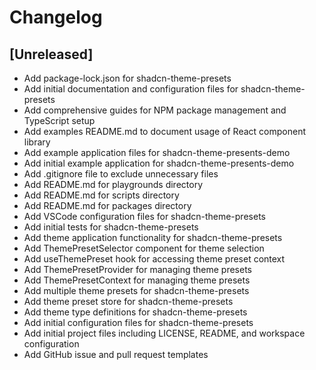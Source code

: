 # Changelog

## [Unreleased]

- Add package-lock.json for shadcn-theme-presets
- Add initial documentation and configuration files for shadcn-theme-presets
- Add comprehensive guides for NPM package management and TypeScript setup
- Add examples README.md to document usage of React component library
- Add example application files for shadcn-theme-presents-demo
- Add initial example application for shadcn-theme-presents-demo
- Add .gitignore file to exclude unnecessary files
- Add README.md for playgrounds directory
- Add README.md for scripts directory
- Add README.md for packages directory
- Add VSCode configuration files for shadcn-theme-presets
- Add initial tests for shadcn-theme-presets
- Add theme application functionality for shadcn-theme-presets
- Add ThemePresetSelector component for theme selection
- Add useThemePreset hook for accessing theme preset context
- Add ThemePresetProvider for managing theme presets
- Add ThemePresetContext for managing theme presets
- Add multiple theme presets for shadcn-theme-presets
- Add theme preset store for shadcn-theme-presets
- Add theme type definitions for shadcn-theme-presets
- Add initial configuration files for shadcn-theme-presets
- Add initial project files including LICENSE, README, and workspace configuration
- Add GitHub issue and pull request templates